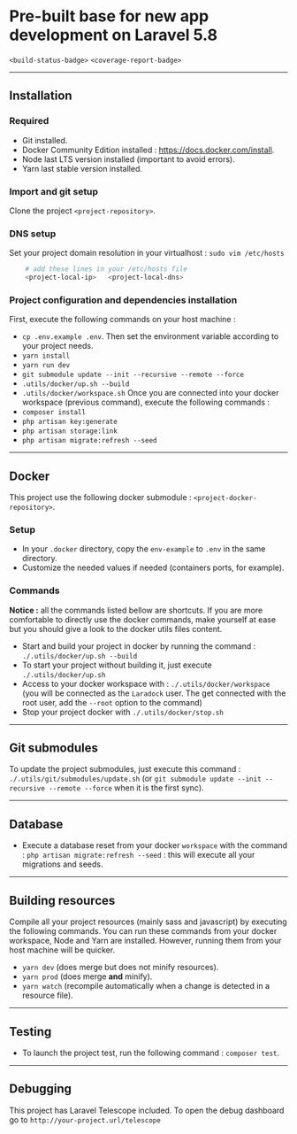 <Todo : personalize readme>

# Pre-built base for new app development on Laravel 5.8

`<build-status-badge>` `<coverage-report-badge>`

------------------------------------------------------------------------------------------------------------------------

## Installation

### Required
- Git installed.
- Docker Community Edition installed : https://docs.docker.com/install.
- Node last LTS version installed (important to avoid errors).
- Yarn last stable version installed.

### Import and git setup
Clone the project `<project-repository>`.

### DNS setup
Set your project domain resolution in your virtualhost : `sudo vim /etc/hosts`
```sh
    # add these lines in your /etc/hosts file
    <project-local-ip>   <project-local-dns>
```

### Project configuration and dependencies installation 
First, execute the following commands on your host machine :
- `cp .env.example .env`. Then set the environment variable according to your project needs.
- `yarn install`
- `yarn run dev`
- `git submodule update --init --recursive --remote --force`
- `.utils/docker/up.sh --build` 
- `.utils/docker/workspace.sh` 
Once you are connected into your docker workspace (previous command), execute the following commands :
- `composer install`
- `php artisan key:generate`
- `php artisan storage:link`
- `php artisan migrate:refresh --seed`

------------------------------------------------------------------------------------------------------------------------

## Docker
This project use the following docker submodule : `<project-docker-repository>`.

### Setup
- In your `.docker` directory, copy the `env-example` to `.env` in the same directory.
- Customize the needed values if needed (containers ports, for example).

### Commands
**Notice :** all the commands listed bellow are shortcuts. If you are more comfortable to directly use the docker commands, make yourself at ease but you should give a look to the docker utils files content.
- Start and build your project in docker by running the command : `./.utils/docker/up.sh --build`
- To start your project without building it, just execute `./.utils/docker/up.sh`
- Access to your docker workspace with : `./.utils/docker/workspace` (you will be connected as the `Laradock` user. The get connected with the root user, add the `--root` option to the command)
- Stop your project docker with `./.utils/docker/stop.sh`

------------------------------------------------------------------------------------------------------------------------

## Git submodules
To update the project submodules, just execute this command : `./.utils/git/submodules/update.sh` (or `git submodule update --init --recursive --remote --force` when it is the first sync).

------------------------------------------------------------------------------------------------------------------------

## Database
- Execute a database reset from your docker `workspace` with the command : `php artisan migrate:refresh --seed` : this will execute all your migrations and seeds.

------------------------------------------------------------------------------------------------------------------------

## Building resources
Compile all your project resources (mainly sass and javascript) by executing the following commands.
You can run these commands from your docker workspace, Node and Yarn are installed. However, running them from your host machine will be quicker.
- `yarn dev` (does merge but does not minify resources).
- `yarn prod` (does merge **and** minify).
- `yarn watch` (recompile automatically when a change is detected in a resource file).

------------------------------------------------------------------------------------------------------------------------

## Testing
- To launch the project test, run the following command : `composer test`.

------------------------------------------------------------------------------------------------------------------------

## Debugging

This project has Laravel Telescope included. To open the debug dashboard go to `http://your-project.url/telescope`
